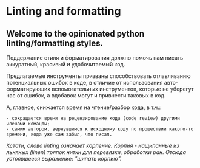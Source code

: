 # Linting and formatting

## Welcome to the opinionated python linting/formatting styles.

Поддержание стиля и форматирования должно помочь нам писать аккуратный, красивый и удобочитаемый код.

Предлагаемые инструменты призваны способствовать отлавливанию потенциальных ошибок в коде, в отличие от использования авто-форматирующих вспомогательных инструментов, которые не уберегут нас от ошибок, а вдобавок могут и привнести таковых в код.

А, главное, снижается время на чтение/разбор кода, в т.ч.:

    - сокращается время на рецензирование кода (code review) другими членами команды;
    - самим автором, вернувшимся к исходному коду по прошествии какого-то времени, кода уже сам забыл, что писал.

*Кстати, слово linting означает корпение.
Корпия - нащипанные из льняных (linen) тряпок нитки для перевязки, обработки ран.
Отсюда устоявшееся выражение: "щипать корпию".*

